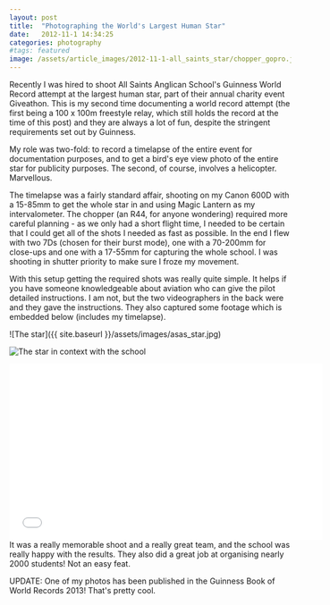 ```yaml
---
layout: post
title:  "Photographing the World's Largest Human Star"
date:   2012-11-1 14:34:25
categories: photography
#tags: featured
image: /assets/article_images/2012-11-1-all_saints_star/chopper_gopro.jpg
---
```


Recently I was hired to shoot All Saints Anglican School's Guinness World Record attempt at the largest human star, part of their annual charity event Giveathon. This is my second time documenting a world record attempt (the first being a 100 x 100m freestyle relay, which still holds the record at the time of this post) and they are always a lot of fun, despite the stringent requirements set out by Guinness.

My role was two-fold: to record a timelapse of the entire event for documentation purposes, and to get a bird's eye view photo of the entire star for publicity purposes. The second, of course, involves a helicopter. Marvellous.

The timelapse was a fairly standard affair, shooting on my Canon 600D with a 15-85mm to get the whole star in and using Magic Lantern as my intervalometer. The chopper (an R44, for anyone wondering) required more careful planning - as we only had a short flight time, I needed to be certain that I could get all of the shots I needed as fast as possible. In the end I flew with two 7Ds (chosen for their burst mode), one with a 70-200mm for close-ups and one with a 17-55mm for capturing the whole school. I was shooting in shutter priority to make sure I froze my movement.

With this setup getting the required shots was really quite simple. It helps if you have someone knowledgeable about aviation who can give the pilot detailed instructions. I am not, but the two videographers in the back were and they gave the instructions. They also captured some footage which is embedded below (includes my timelapse). 

![The star]({{ site.baseurl }}/assets/images/asas_star.jpg)

![The star in context with the school]({{site.baseurl}}/assets/images/asas_star_wide.jpg)



<iframe width="560" height="315" src="//www.youtube.com/embed/POd0MH_f6O8" frameborder="0" allowfullscreen></iframe>
<br>
It was a really memorable shoot and a really great team, and the school was really happy with the results. They also did a great job at organising nearly 2000 students! Not an easy feat. 

UPDATE: One of my photos has been published in the Guinness Book of World Records 2013! That's pretty cool.

